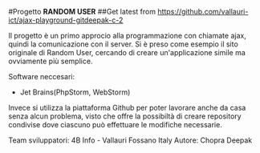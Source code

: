 #Progetto **RANDOM USER**
##Get latest from https://github.com/vallauri-ict/ajax-playground-gitdeepak-c-2

Il progetto è un primo approcio alla programmazione con chiamate ajax, quindi la comunicazione con il server.  Si è preso come esempio il sito originale di Random User, cercando di creare un'applicazione simile ma ovviamente più semplice.

Software neccesari:
* Jet Brains(PhpStorm, WebStorm)

Invece si utilizza la piattaforma Github per poter lavorare anche da casa senza alcun problema, visto che offre la possibiltà di creare repository condivise dove ciascuno può effettuare le modifiche necessarie.

Team sviluppatori:
4B Info - Vallauri Fossano Italy
Autore: Chopra Deepak